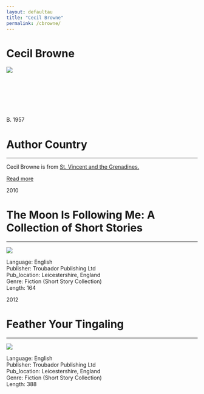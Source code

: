 ```yaml
---
layout: defaultau
title: "Cecil Browne"
permalink: /cbrowne/
---
```

<!-- partial:index.partial.html -->
<div class="content">
    <h1>Cecil Browne</h1>
    <div class="quote">
        <div><img src="https://pbs.twimg.com/profile_images/1518234079723986945/t5vDjN66_400x400.jpg" class="logo"></div>
    </div>
    <div class="timeline">
        <div style="padding-bottom:100px;"></div>
        <div class="block">
            <div class="date right"><p class="right"> B. 1957 </p></div>
            <div class="dot"></div>
            <div class="left first">
            <div class="author_country">
                <h1>Author Country</h1><hr>
          <div class="aclocation">  <p>Cecil Browne is from <a href="http://localhost:4000/42">St. Vincent and the Grenadines.</a></p></div>
              <div class="acreadmore">  <a href="#" target="_blank">Read more</a></div>
            </div>
            </div>
        </div>
        <div class="block">
            <div class="date left"><p class="left">2010</p></div>
            <div class="dot"></div>
            <div class="right">
                <h1>The Moon Is Following Me: A Collection of Short Stories</h1><hr>
                <p><img src="https://i.gr-assets.com/images/S/compressed.photo.goodreads.com/books/1564595729l/8840431.jpg"></p>
                <p>
                Language: English <br/> 	
                Publisher: Troubador Publishing Ltd <br/>
                Pub_location: Leicestershire, England <br/>
                Genre: Fiction (Short Story Collection) <br/>
                Length: 164 <br/>                </p>
            </div>
        </div>
        <div class="block">
            <div class="date right"><p class="right">2012</p></div>
            <div class="dot"></div>
            <div class="left">
                <h1>Feather Your Tingaling</h1><hr>
                <p><img src="https://upload.wikimedia.org/wikipedia/en/6/6e/Jamaica_Kincaid_-_At_the_Bottom_of_the_River.jpeg"></p>
                <p>
                Language: English <br/> 	
                Publisher: Troubador Publishing Ltd <br/>
                Pub_location: Leicestershire, England <br/>
                Genre: Fiction (Short Story Collection) <br/>
                Length: 388 <br/>                </p>
            </div>
        </div>
